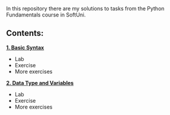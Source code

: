In this repository there are my solutions to tasks from the Python Fundamentals course in SoftUni.


## Contents:

**[1. Basic Syntax](https://github.com/Milenski1987/Python-Fundamentals-Homework/tree/main/basic_syntax)**
   - Lab
   - Exercise
   - More exercises
     
**[2. Data Type and Variables](https://github.com/Milenski1987/Python-Fundamentals-Homework/tree/main/data_types_and_variables)**
   - Lab
   - Exercise
   - More exercises
         
